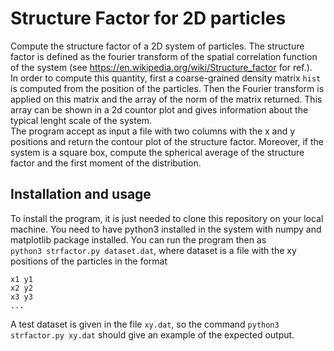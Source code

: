 # Structure Factor for 2D particles 

Compute the structure factor of a 2D system of particles. The structure factor is defined as the fourier transform of the spatial correlation function of the system (see https://en.wikipedia.org/wiki/Structure_factor for ref.).  
In order to compute this quantity, first a coarse-grained density matrix `hist` is computed from the position of the particles. Then the Fourier transform is applied on this matrix and the array of the norm of the matrix returned. This array can be shown in a 2d countor plot and gives information about the typical lenght scale of the system.   
The program accept as input a file with two columns with the x and y positions and return the contour plot of the structure factor. Moreover, if the system is a square box, compute the spherical average of the structure factor and the first moment of the distribution.

## Installation and usage

To install the program, it is just needed to clone this repository on your local machine. You need to have python3 installed in the system with numpy and matplotlib package installed. You can run the program then as   
`python3 strfactor.py dataset.dat`, where dataset is a file with the xy positions of the particles in the format   
```
x1 y1  
x2 y2
x3 y3
... 
```   
A test dataset is given in the file `xy.dat`, so the command `python3 strfactor.py xy.dat` should give an example of the expected output.   

